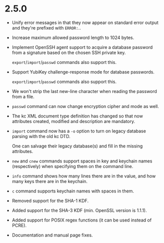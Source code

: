 # 2.5.0
* Unify error messages in that they now appear on standard error output and they're prefixed with `ERROR:`..
* Increase maximum allowed password length to 1024 bytes.
* Implement OpenSSH agent support to acquire a database password from a signature based on the chosen SSH private key.

  `export`/`import`/`passwd` commands also support this.
* Support YubiKey challenge-response mode for database passwords.

  `export`/`import`/`passwd` commands also support this.  
* We won't strip the last new-line character when reading the password from a file.
* `passwd` command can now change encryption cipher and mode as well.
* The kc XML document type definition has changed so that now attributes created, modified and description are mandatory.
* `import` command now has a `-o` option to turn on legacy database parsing with the old kc DTD.

  One can salvage their legacy database(s) and fill in the missing attributes.
* `new` and `cnew` commands support spaces in key and keychain names (respectively) when specifying them on the command line.
* `info` command shows how many lines there are in the value, and how many keys there are in the keychain.
* `c` command supports keychain names with spaces in them.
* Removed support for the SHA-1 KDF.
* Added support for the SHA-3 KDF (min. OpenSSL version is 1.1.1).
* Added support for POSIX regex functions (it can be used instead of PCRE).
* Documentation and manual page fixes.
